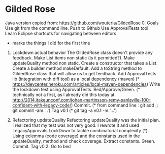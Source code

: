 Gilded Rose
===========
Java version copied from: https://github.com/wouterla/GildedRose
0. Goals
Use git from the command line. Push to Github
Use ApprovalTests tool
Learn Eclipse shortcuts for navigating between editors
* marks the things I did for the first time

1. Lockdown actual behavior
The GildedRose class doesn't provide any feedback. Make List items non static (is it permitted?). Make updateQuality method non static. Create a constructor that takes a List. Create a builder method makeDefault.
Add a toString method to GildedRose class that will allow us to get feedback.
Add ApprovalTests lib (integration with diff tool) as a local dependency (maven) (* https://devcenter.heroku.com/articles/local-maven-dependencies)
Write the lockdown test using ApprovalTests. Red/Approve/Green. (* technically not a first, as I already did this today at http://2014.itakeunconf.com/johan-martinsson-remy-sanlaville-100-confident-with-legacy-code/)
Commit. (* from command line : git add .; git commit -am '..') 
Tag v0.1 (* git tag -a v0.1 -m '...')

2. Refactoring updateQuality
Refactoring updateQuality was the initial plan. I realized that my test was not very good. I rewrote it and used LegacyApprovals.LockDown to tackle combinatorial complexity (*). 
Using eclemma (code coverage) and the constants used in the updateQuality,  method  and check coverage. 
Extract constants. Green. Commit. Tag v0.2. Go to bed